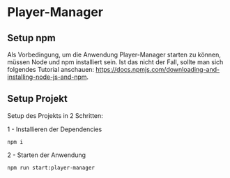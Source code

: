 # Player-Manager

## Setup npm

Als Vorbedingung, um die Anwendung Player-Manager starten zu können, müssen Node und npm installiert sein.
Ist das nicht der Fall, sollte man sich folgendes Tutorial anschauen: https://docs.npmjs.com/downloading-and-installing-node-js-and-npm. 

## Setup Projekt

Setup des Projekts in 2 Schritten:

1 - Installieren der Dependencies
```
npm i
```

2 - Starten der Anwendung
```
npm run start:player-manager
```
 
